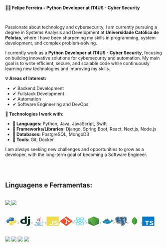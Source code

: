 <p align="left">
  <strong>👨‍💻 Felipe Ferreira - Python Developer at IT4US - Cyber Security</strong>
</p>
<br>
<p>Passionate about technology and cybersecurity, I am currently pursuing a degree in Systems Analysis and Development at <strong>Universidade Católica de Pelotas</strong>, where I have been sharpening my skills in programming, system development, and complex problem-solving.</p>

<p>I currently work as a <strong>Python Developer at IT4US - Cyber Security</strong>, focusing on building innovative solutions for cybersecurity and automation. My main goal is to write efficient, secure, and scalable code while continuously learning new technologies and improving my skills.</p>

<p><strong>💡 Areas of Interest:</strong></p>
<ul>
    <li>✔ Backend Development</li>
    <li>✔ Fullstack Development</li>
    <li>✔ Automation</li>
    <li>✔ Software Engineering and DevOps</li>
</ul>

<p><strong>🚀 Technologies I work with:</strong></p>
<ul>
    <li><strong>🔹 Languages:</strong> Python, Java, JavaScript, Swift</li>
    <li><strong>🔹 Frameworks/Libraries:</strong> Django, Spring Boot, React, Next.js, Node.js</li>
    <li><strong>🔹 Databases:</strong> PostgreSQL, MongoDB</li>
    <li><strong>🔹 Tools:</strong> Git, Docker</li>
</ul>

<p>I am always seeking new challenges and opportunities to grow as a developer, with the long-term goal of becoming a Software Engineer.</p>
<br><br>

## **Linguagens e Ferramentas:**
<br>

 <div>
   <a href="https://github.com/felpssm">
   <img height="180em" src="https://github-readme-stats.vercel.app/api?username=felpssm&show_icons=true&theme=tokyonight&include_all_commits=true&count_private=true"/>
   <img height="180em" src="https://github-readme-stats.vercel.app/api/top-langs/?username=felpssm&layout=compact&langs_count=6&theme=tokyonight"/>
</div>
    <br>

<div style="display: inline_block"><br>
  <img align="center" alt="Python" height="30" width="40" src="https://github.com/devicons/devicon/blob/master/icons/python/python-original.svg">
  <img align="center" alt="Django" height="30" width="40" src="https://github.com/devicons/devicon/blob/master/icons/django/django-plain.svg">
  <img align="center" alt="Java" height="30" width="40" src="https://github.com/devicons/devicon/blob/master/icons/java/java-original.svg">
  <img align="center" alt="Js" height="30" width="40" src="https://raw.githubusercontent.com/devicons/devicon/master/icons/javascript/javascript-plain.svg">
  <img align="center" alt="Git" height="30" width="40" src="https://github.com/devicons/devicon/blob/master/icons/git/git-original.svg">
  <img align="center" alt="React" height="30" width="40" src="https://github.com/devicons/devicon/blob/master/icons/react/react-original.svg">
  <img align="center" alt="Node.js" height="30" width="40" src="https://github.com/devicons/devicon/blob/master/icons/nodejs/nodejs-original.svg">
  <img align="center" alt="Docker" height="30" width="40" src="https://github.com/devicons/devicon/blob/master/icons/docker/docker-original.svg">
  <img align="center" alt="PostgreSQL" height="30" width="40" src="https://github.com/devicons/devicon/blob/master/icons/postgresql/postgresql-original.svg">
  <img align="center" alt="MongoDB" height="30" width="40" src="https://github.com/devicons/devicon/blob/master/icons/mongodb/mongodb-original.svg">
  <img align="center" alt="TypeScript" height="30" width="40" src="https://github.com/devicons/devicon/blob/master/icons/typescript/typescript-original.svg">


</div>
 
<br>
<br>
 
<div> 
  <a href="https://instagram.com/felpssf" target="_blank"><img src="https://img.shields.io/badge/-Instagram-%23E4405F?style=for-the-badge&logo=instagram&logoColor=white" target="_blank"></a>
 <a href="https://discord.gg/felpssf" target="_blank"><img src="https://img.shields.io/badge/Discord-7289DA?style=for-the-badge&logo=discord&logoColor=white" target="_blank"></a> 
<a href="mailto:feelpss.martinssf@gmail.com"><img src="https://img.shields.io/badge/-gmail-%23333?style=for-the-badge&logo=gmail&logoColor=white" target="_blank"></a>
  <a href="https://www.linkedin.com/in/felipe-ferreira-893693149" target="_blank"><img src="https://img.shields.io/badge/-LinkedIn-%230077B5?style=for-the-badge&logo=linkedin&logoColor=white" target="_blank"></a>
</div>
